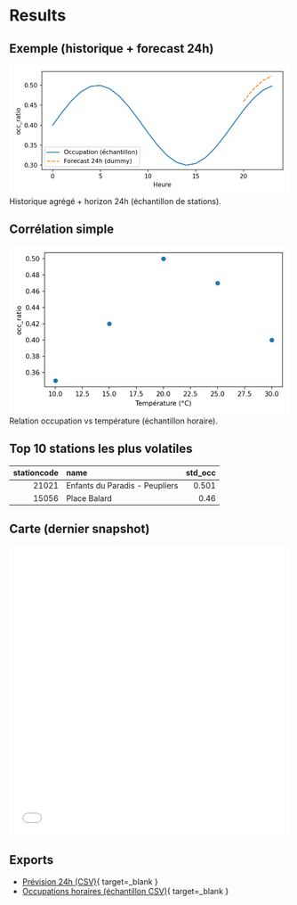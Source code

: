 # Results

## Exemple (historique + forecast 24h)
<div class="figure">
  <img src="assets/figs/hist_forecast_24h.png" alt="Historique + prévision 24h">
  <div class="caption">Historique agrégé + horizon 24h (échantillon de stations).</div>
</div>

## Corrélation simple
<div class="figure">
  <img src="assets/figs/occ_vs_temp.png" alt="Occupation vs Température">
  <div class="caption">Relation occupation vs température (échantillon horaire).</div>
</div>

## Top 10 stations les plus volatiles

|   stationcode | name                           |   std_occ |
|--------------:|:-------------------------------|----------:|
|         21021 | Enfants du Paradis - Peupliers |     0.501 |
|         15056 | Place Balard                   |     0.46  |

## Carte (dernier snapshot)

<iframe src="assets/map.html" width="100%" height="520" style="border:none;"></iframe>

## Exports
- [Prévision 24h (CSV)](exports/velib_forecast_24h.csv){ target=_blank }
- [Occupations horaires (échantillon CSV)](exports/occ_hourly_sample.csv){ target=_blank }
